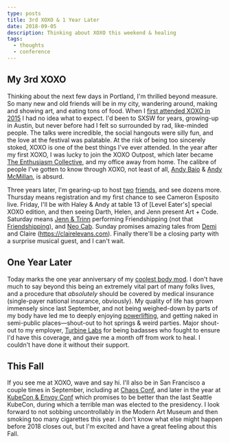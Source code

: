 ```yaml
---
type: posts
title: 3rd XOXO & 1 Year Later
date: 2018-09-05
description: Thinking about XOXO this weekend & healing
tags:
  - thoughts
  - conference
---
```


## My 3rd XOXO

Thinking about the next few days in Portland, I'm thrilled beyond measure. So many new and old friends will be in my city, wandering around, making and showing art, and eating tons of food. When I [first attended XOXO in 2015](https://medium.com/xoxo/xoxo-2b353d686df9) I had no idea what to expect. I'd been to SXSW for years, growing-up in Austin, but never before had I felt so surrounded by rad, like-minded people. The talks were incredible, the social hangouts were silly fun, and the love at the festival was palatable. At the risk of being too sincerely stoked, XOXO is one of the best things I've ever attended. In the year after my first XOXO, I was lucky to join the XOXO Outpost, which later became [The Enthusiasm Collective](https://enthusiasmcollective.com), and my office away from home. The calibre of people I've gotten to know through XOXO, not least of all, [Andy Baio](https://waxy.org) & [Andy McMillan](http://goodonpaper.com), is absurd.

Three years later, I'm gearing-up to host [two](https://usesthis.com/interviews/haley.rose.smith/) [friends](https://usesthis.com/interviews/helen.shewolfe.tseng/), and see dozens more. Thursday means registration and my first chance to see Cameron Esposito live. Friday, I'll be with Haley & Andy at table 13 of [Level Eater's] special XOXO edition, and then seeing Darth, Helen, and Jenn present Art + Code. Saturday means [Jenn & Trinn](https://itunes.apple.com/us/podcast/friendshipping/id971362201?mt=2) performing Friendshipping (not that [Friendshipping](http://www.mrm.org/friendshipping)), and [Neo Cab](https://neocabgame.com). Sunday promises amazing tales from [Demi](http://www.demiadejuyig.be) and Claire (https://clairelevans.com). Finally there'll be a closing party with a surprise musical guest, and I can't wait.

## One Year Later

Today marks the one year anniversary of my [coolest body mod](https://medium.com/@brookshelley/one-month-in-279323105fba). I don't have much to say beyond this being an extremely vital part of many folks lives, and a procedure that _absolutely_ should be covered by medical insurance (single-payer national insurance, obviously). My quality of life has grown immensely since last September, and not being weighed-down by parts of my body have led me to deeply enjoying [powerlifting](https://www.brookshelley.com/blog/2018/08/14/powerlifting.html), and getting naked in semi-public places—shout-out to hot springs & weird parties. Major shout-out to my employer, [Turbine Labs](https://www.turbinelabs.io) for being badasses who fought to ensure I'd have this coverage, and gave me a month off from work to heal. I couldn't have done it without their support.

## This Fall

If you see me at XOXO, wave and say hi. I'll also be in San Francisco a couple times in September, including at [Chaos Conf](https://chaosconf.splashthat.com), and later in the year at [KubeCon & Envoy Conf](https://events.linuxfoundation.org/events/kubecon-cloudnativecon-north-america-2018/attend/) which promises to be better than the last Seattle KubeCon, during which a terrible man was elected to the presidency. I look forward to not sobbing uncontrollably in the Modern Art Museum and then smoking too many cigarettes this year. I don't know what else might happen before 2018 closes out, but I'm excited and have a great feeling about this Fall.
